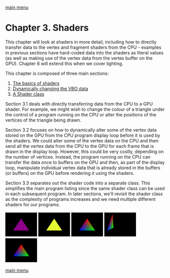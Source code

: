 [main menu](../README.md)

# Chapter 3. Shaders

This chapter will look at shaders in more detail, including how to directly transfer data to the vertex and fragment shaders from the CPU - examples in previous sections have hard-coded data into the shaders as literal values (as well as making use of the vertex data from the vertex buffer on the GPU). Chapter 6 will extend this when we cover lighting.

This chapter is composed of three main sections:

1. [The basics of shaders](ch3_1.md)
2. [Dynamically changing the VBO data](ch3_2.md)
3. [A Shader class](ch3_3.md)

Section 3.1 deals with directly transferring data from the CPU to a GPU shader. For example, we might wish to change the colour of a triangle under the control of a program running on the CPU or alter the positions of the vertices of the triangle being drawn.

Section 3.2 focuses on how to dynamically alter some of the vertex data stored on the GPU from the CPU program display loop before it is used by the shaders. We could alter some of the vertex data on the CPU and then send all the vertex data from the CPU to the GPU for each frame that is drawn in the display loop. However, this could be very costly, depending on the number of vertices. Instead, the program running on the CPU can transfer the data once to buffers on the GPU and then, as part of the display loop, manipulate individual vertex data that is already stored in the buffers (or buffers) on the GPU before rendering it using the shaders.

Section 3.3 separates out the shader code into a separate class. This simplifies the main program listing since the same shader class can be used in each subsequent program. In later sections, we'll revisit the shader class as the complexity of programs increases and we need multiple different shaders for our programs.


<img src="ch3_img/S01.png" alt="output from S01" width="100">
<img src="ch3_img/S02.png" alt="output from S02" width="100">
<img src="ch3_img/S03.png" alt="output from S03" width="100">
<img src="ch3_img/S04.png" alt="output from S04" width="100">
<img src="ch3_img/S05.png" alt="output from S05" width="100">


[main menu](../README.md)
